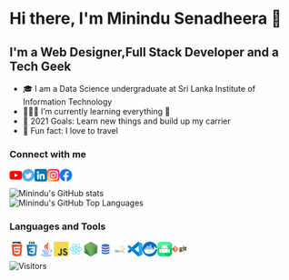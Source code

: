 # Hi there, I'm Minindu Senadheera 👋

## I'm a Web Designer,Full Stack Developer and a Tech Geek

- 🎓 I am a Data Science undergraduate at Sri Lanka Institute of Information Technology
- 👨🏻‍💻 I’m currently learning everything 🤣
- 🥅 2021 Goals: Learn new things and build up my carrier
- 👣 Fun fact: I love to travel

### Connect with me

[<img align="left" alt="MininduSenadheera | YouTube" width="22px" src="https://raw.githubusercontent.com/MininduSenadheera/MininduSenadheera/master/Images/youtube.png" />][youtube]
[<img align="left" alt="MininduSenadheera | Twitter" width="22px" src="https://raw.githubusercontent.com/MininduSenadheera/MininduSenadheera/master/Images/twitter.png" />][twitter]
[<img align="left" alt="MininduSenadheera | LinkedIn" width="22px" src="https://raw.githubusercontent.com/MininduSenadheera/MininduSenadheera/master/Images/linkedin.png" />][linkedin]
[<img align="left" alt="MininduSenadheera | Instagram" width="22px" src="https://raw.githubusercontent.com/MininduSenadheera/MininduSenadheera/master/Images/instagram.png" />][instagram]
[<img align="left" alt="MininduSenadheera | Facebook" width="22px" src="https://raw.githubusercontent.com/MininduSenadheera/MininduSenadheera/master/Images/facebook.png" />][facebook]

<br/>
<br/>

<div align="left">
    <img
        alt="Minindu's GitHub stats"
        src='https://github-readme-stats.vercel.app/api?username=MininduSenadheera&show_icons=true&include_all_commits=true&count_private=true&theme=github_dark'
    />
</div>

<div align="left">
    <img
        alt="Minindu's GitHub Top Languages"
        src='https://github-readme-stats.vercel.app/api/top-langs/?username=MininduSenadheera&layout=compact&langs_count=10&theme=github_dark'
    />
</div>

### Languages and Tools

<img align="left" alt="HTML5" width="26px" src="https://raw.githubusercontent.com/github/explore/80688e429a7d4ef2fca1e82350fe8e3517d3494d/topics/html/html.png" />
<img align="left" alt="CSS3" width="26px" src="https://raw.githubusercontent.com/github/explore/80688e429a7d4ef2fca1e82350fe8e3517d3494d/topics/css/css.png" />
<img align="left" alt="Java" width="26px" src="https://raw.githubusercontent.com/MininduSenadheera/MininduSenadheera/master/Images/java.png" />
<img align="left" alt="JavaScript" width="26px" src="https://raw.githubusercontent.com/github/explore/80688e429a7d4ef2fca1e82350fe8e3517d3494d/topics/javascript/javascript.png" />
<img align="left" alt="React" width="26px" src="https://raw.githubusercontent.com/github/explore/80688e429a7d4ef2fca1e82350fe8e3517d3494d/topics/react/react.png" />
<img align="left" alt="Node.js" width="26px" src="https://raw.githubusercontent.com/github/explore/80688e429a7d4ef2fca1e82350fe8e3517d3494d/topics/nodejs/nodejs.png" />
<img align="left" alt="SQL" width="26px" src="https://raw.githubusercontent.com/github/explore/80688e429a7d4ef2fca1e82350fe8e3517d3494d/topics/sql/sql.png" />
<img align="left" alt="MySQL" width="26px" src="https://raw.githubusercontent.com/github/explore/80688e429a7d4ef2fca1e82350fe8e3517d3494d/topics/mysql/mysql.png" />
<img align="left" alt="Visual Studio Code" width="26px" src="https://raw.githubusercontent.com/github/explore/80688e429a7d4ef2fca1e82350fe8e3517d3494d/topics/visual-studio-code/visual-studio-code.png" />
<img align="left" alt="Docker" width="26px" src="https://raw.githubusercontent.com/MininduSenadheera/MininduSenadheera/master/Images/docker.png" />
<img align="left" alt="Docker" width="26px" src="https://raw.githubusercontent.com/MininduSenadheera/MininduSenadheera/master/Images/android.png" />
<img align="left" alt="Git" width="26px" src="https://raw.githubusercontent.com/github/explore/80688e429a7d4ef2fca1e82350fe8e3517d3494d/topics/git/git.png" />

<br />
<br />

<div align="left">
    <img
        alt="Visitors"
        src='https://visitor-badge.glitch.me/badge?page_id=MininduSenadheera.MininduSenadheera'
    />
</div>

[twitter]: https://twitter.com/Minindu_S
[youtube]: https://www.youtube.com/c/MininduSenadheera
[instagram]: https://www.instagram.com/minindu_senadheera
[facebook]: https://www.facebook.com/minindu.senadheera
[linkedin]: www.linkedin.com/in/minindusenadheera
